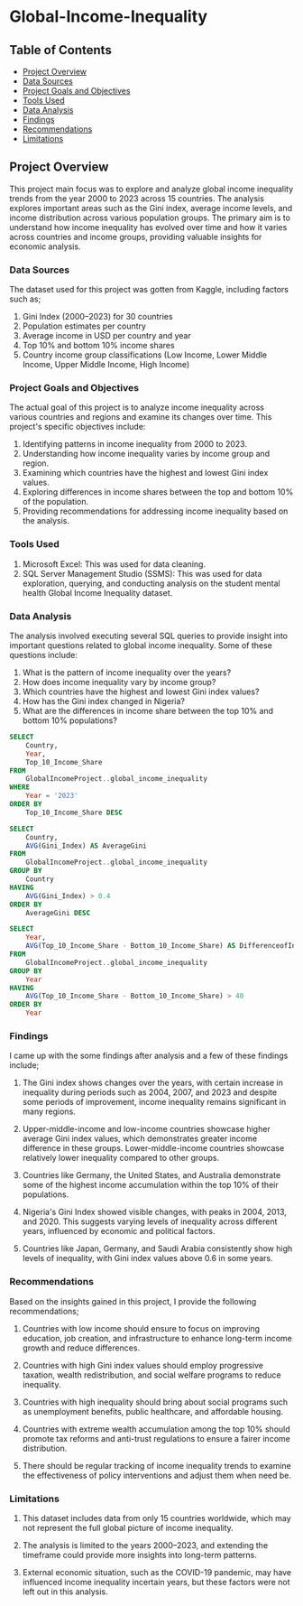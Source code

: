 # Global-Income-Inequality

## Table of Contents

- [Project Overview](#project-overview)
- [Data Sources](#data-sources)
- [Project Goals and Objectives](#project-goals-and-objectives)
- [Tools Used](#tools-used)
- [Data Analysis](#data-analysis)
- [Findings](#findings)
- [Recommendations](#recommendations)
- [Limitations](#limitations)


## Project Overview

This project main focus was to explore and analyze global income inequality trends from the year 2000 to 2023 across 15 countries. The analysis explores important areas such as the
Gini index, average income levels, and income distribution across various population groups. The primary aim is to understand how income inequality has evolved over time and how it 
varies across countries and income groups, providing valuable insights for economic analysis.

### Data Sources

The dataset used for this project was gotten from Kaggle, including factors such as;

1. Gini Index (2000–2023) for 30 countries
2. Population estimates per country
3. Average income in USD per country and year
4. Top 10% and bottom 10% income shares
5. Country income group classifications (Low Income, Lower Middle Income, Upper Middle Income, High Income)

### Project Goals and Objectives

The actual goal of this project is to analyze income inequality across various countries and regions and examine its changes over time. This project's specific objectives include:

1. Identifying patterns in income inequality from 2000 to 2023.
2. Understanding how income inequality varies by income group and region.
3. Examining which countries have the highest and lowest Gini index values.
4. Exploring differences in income shares between the top and bottom 10% of the population.
5. Providing recommendations for addressing income inequality based on the analysis.

### Tools Used

1. Microsoft Excel: This was used for data cleaning.
2. SQL Server Management Studio (SSMS): This was used for data exploration, querying, and conducting analysis on the student mental health Global Income Inequality dataset.

### Data Analysis

The analysis involved executing several SQL queries to provide insight into important questions related to global income inequality. Some of these questions include:

1. What is the pattern of income inequality over the years?
2. How does income inequality vary by income group?
3. Which countries have the highest and lowest Gini index values?
4. How has the Gini index changed in Nigeria?
5. What are the differences in income share between the top 10% and bottom 10% populations?

```SQL
SELECT
	Country,
	Year,
	Top_10_Income_Share
FROM 
	GlobalIncomeProject..global_income_inequality
WHERE
	Year = '2023'
ORDER BY
	Top_10_Income_Share DESC
```
 
```SQL
SELECT 
	Country, 
	AVG(Gini_Index) AS AverageGini
FROM 
	GlobalIncomeProject..global_income_inequality
GROUP BY 
	Country
HAVING 
	AVG(Gini_Index) > 0.4
ORDER BY 
	AverageGini DESC
```

```SQL
SELECT 
	Year, 
	AVG(Top_10_Income_Share - Bottom_10_Income_Share) AS DifferenceofIncomeShare
FROM 
	GlobalIncomeProject..global_income_inequality
GROUP BY 
	Year
HAVING 
	AVG(Top_10_Income_Share - Bottom_10_Income_Share) > 40
ORDER BY 
	Year
```

### Findings

I came up with the some findings after analysis and a few of these findings include;

1. The Gini index shows changes over the years, with certain increase in inequality during periods such as 2004, 2007, and 2023 and despite some periods of improvement, income inequality
   remains significant in many regions.
  
2. Upper-middle-income and low-income countries showcase higher average Gini index values, which demonstrates greater income difference in these groups. Lower-middle-income countries
   showcase relatively lower inequality compared to other groups.

3. Countries like Germany, the United States, and Australia demonstrate some of the highest income accumulation within the top 10% of their populations.

4. Nigeria's Gini Index showed visible changes, with peaks in 2004, 2013, and 2020. This suggests varying levels of inequality across different years, influenced by economic
   and political factors.

5. Countries like Japan, Germany, and Saudi Arabia consistently show high levels of inequality, with Gini index values above 0.6 in some years.

### Recommendations

Based on the insights gained in this project, I provide the following recommendations;

1. Countries with low income should ensure to focus on improving education, job creation, and infrastructure to enhance long-term income growth and reduce differences.

2. Countries with high Gini index values should employ progressive taxation, wealth redistribution, and social welfare programs to reduce inequality.

3. Countries with high inequality should bring about social programs such as unemployment benefits, public healthcare, and affordable housing.

4. Countries with extreme wealth accumulation among the top 10% should promote tax reforms and anti-trust regulations to ensure a fairer income distribution.

5. There should be regular tracking of income inequality trends to examine the effectiveness of policy interventions and adjust them when need be.

### Limitations

1. This dataset includes data from only 15 countries worldwide, which may not represent the full global picture of income inequality.

2. The analysis is limited to the years 2000–2023, and extending the timeframe could provide more insights into long-term patterns.

3. External economic situation, such as the COVID-19 pandemic, may have influenced income inequality incertain years, but these factors were not left out in this analysis.
